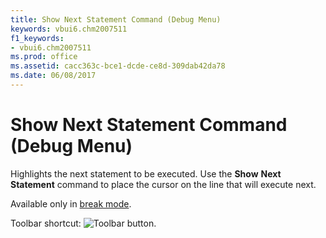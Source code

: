 ```yaml
---
title: Show Next Statement Command (Debug Menu)
keywords: vbui6.chm2007511
f1_keywords:
- vbui6.chm2007511
ms.prod: office
ms.assetid: cacc363c-bce1-dcde-ce8d-309dab42da78
ms.date: 06/08/2017
---
```



# Show Next Statement Command (Debug Menu)

Highlights the next statement to be executed. Use the  **Show** **Next** **Statement** command to place the cursor on the line that will execute next.

Available only in [break mode](vbe-glossary.md).

Toolbar shortcut: 
![Toolbar button](images/tbr_shns_ZA01201743.gif).


